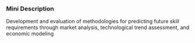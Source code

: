 ### Mini Description

Development and evaluation of methodologies for predicting future skill requirements through market analysis, technological trend assessment, and economic modeling
